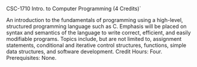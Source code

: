 CSC-1710 Intro. to Computer Programming (4 Credits)`

An introduction to the fundamentals of programming using a high-level, structured programming language such as C. Emphasis will be placed on syntax and semantics of the language to write correct, efficient, and easily modifiable programs. Topics include, but are not limited to, assignment statements, conditional and iterative control structures, functions, simple data structures, and software development. Credit Hours: Four. Prerequisites: None.
